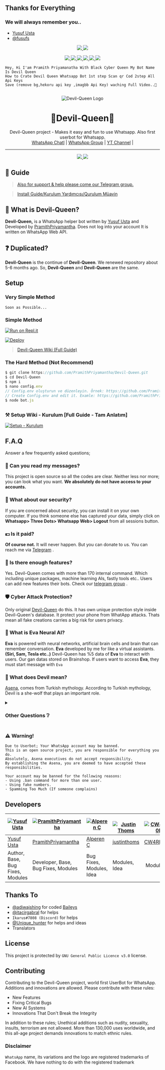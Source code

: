 ## Thanks for Everything 
### We will always remember you..

- [Yusuf Usta](https://github.com/yusufusta)
- [@fusufs](https://t.me/fusufs)

<p align="center">
  <a href="https://github.com/PramithPriyamantha/Devil-Queen/fork">
    <img src="https://img.shields.io/github/forks/PramithPriyamantha/Devil-Queen?label=Fork&style=social">
    
  </a>
  <a href="https://github.com/PramithPriyamantha/Devil-Queen/stargazers">
    <img src="https://img.shields.io/github/stars/PramithPriyamantha/Devil-Queen?style=social">
  </a>
</p>

<p align="center">
  <a href="httsp://github.com/PramithPriyamantha/Devil-Queen">
    <img src="https://img.shields.io/github/repo-size/PramithPriyamantha/Devil-Queen?color=purple&label=Repo%20Size&style=plastic">

  </a>
  <a href="httsp://github.com/PramithPriyamantha/Devil-Queen">
    <img src="https://img.shields.io/codefactor/grade/github/PramithPriyamantha/Devil-Queen?color=purple&label=Code%20Quality&style=plastic">

  </a>
  <a href="https://github.com/PramithPriyamantha/Devil-Queen/blob/master/LICENSE">
    <img src="https://img.shields.io/github/license/PramithPriyamantha/Devil-Queen?color=purple&label=Lisance&style=plastic">

  </a>
  <a href="https://github.com/PramithPriyamantha/Devil-Queen">
    <img src="https://img.shields.io/github/languages/top/PramithPriyamantha/Devil-Queen?color=purple&label=Javascript&style=plastic">

  </a>
  <a href="https://github.com/PramithPriyamantha">
    <img src="https://img.shields.io/static/v1?label=Author&message=Thiccy&color=purple&style=plastic">

  </a>
  <a href="https://t.me/AsenaSupport">
    <img src="https://img.shields.io/badge/Telegram-Asena%20Support-purple&style=plastic">

  </a>
</p>

```
Hey, Hi I'am Pramith Priyamanatha With Black Cyber Queen My Bot Name Is Devil Queen 
How to Crate Devil Queen Whatsapp Bot 1st step Scan qr Cod 2step All Api Keys
Save (remove bg,hekoru api key ,imagbb Api Key) waching Full Video..🙏


```

<div align="center">

  ![Devil-Queen Logo](InShot_20220214_172614462.jpg)

<!---
.mp4 version available on local file
-->

  <h1>🍃Devil-Queen🍁</h1>
</div>
<p align="center">
    Devil-Queen project - Makes it easy and fun to use Whatsapp. Also first userbot for Whatsapp.
    <br>
        <a href="https://wa.me+94771348017">WhatsApp Chatl</a> |
        <a href="https://chat.whatsapp.com/DJWTYgp1Xkh2YyTiow6fjx">WhatsApp Group</a> |      
        <a href="https://youtube.com/channel/UCwG3SruiA6EHIx4Rgt3CIRg">YT Channel</a> |
    <br>
</p>

----
<p align="center">
  <a href="httsp://github.com/PramithPriyamantha/Devil-Queen">
    <img src="https://img.shields.io/docker/pulls/fusuf/Devil-Queen?style=flat-square&label=Docker+Pulls+(Active+User+Count)">
  </a>
  <a href="httsp://github.com/PramithPriyamantha/Devil-Queen">
    <img src="https://img.shields.io/docker/image-size/fusuf/Devil-Queen?style=flat-square&label=Docker+Image+Size+(Latest+by+Date)">
  </a>
</p>

## 📢 Guide
> [Also for support & help please come our Telegram group.](https://t.me/AsenaSupport)

> [Install Guide/Kurulum Yardımcısı/Qurulum Müavin](https://github.com/PramithPriyamantha/Devil-Queen/wiki)

## 🔎 What is Devil-Queen?
**Devil-Queen,** is a WhatsApp helper bot written by [Yusuf Usta](https://github.com/Quiec) and Developed by [PramithPriyamantha](https://github.com/PramithPriyamantha). Does not log into your account It is written on WhatsApp Web API.

## ❓ Duplicated?
**Devil-Queen** is the continue of **Devil-Queen**. We renewed repository about 5-6 months ago. So, **Devil-Queen** and **Devil-Queen** are the same.

## Setup
### Very Simple Method
`Soon as Possible...`

### Simple Method 

[![Run on Repl.it](https://repl.it/badge/github/PramithPriyamantha/Devil-Queen)](https://repl.it/@PramithPriyamantha/Devil-Queen-QR)

[![Deploy](https://www.herokucdn.com/deploy/button.svg)](https://heroku.com/deploy?template=https://github.com/PramithPriyamantha/Devil-Queen)

> [Devil-Queen Wiki (Full Guide)](https://github.com/PramithPriyamantha/Devil-Queen/wiki) 

### The Hard Method (Not Recommend)
```js
$ git clone https://github.com/PramithPriyamantha/Devil-Queen.git
$ cd Devil-Queen
$ npm i
$ nano config.env
// Config.env oluşturun ve düzenleyin. Örnek: https://github.com/PramithPriyamantha/Devil-Queen/wiki/config.env-Example
// Create Config.env and edit it. Examle: https://github.com/PramithPriyamantha/Devil-Queen/wiki/config.env-Example
$ node bot.js
```

##

### ⚒️ Setup Wiki - Kurulum [Full Guide - Tam Anlatım]
[![Setup - Kurulum](https://img.icons8.com/clouds/190/000000/settings.png)](https://github.com/PramithPriyamantha/Devil-Queen/wiki)

##

## F.A.Q
Answer a few frequently asked questions;
### 💬 Can you read my messages?
This project is open source so all the codes are clear. Neither less nor more; you can look what you want. **We absolutely do not have access to your accounts.**

### 🔐 What about our security?
If you are concerned about security, you can install it on your own computer. If you think someone else has captured your data, simply click on **Whatsapp> Three Dots> Whatsapp Web> Logout** from all sessions button.

### 💵 Is it paid?
**Of course not.** It will never happen. But you can donate to us. You can reach me via [Telegram](https://t.me/fusuf) .

### 🌟 Is there enough features?
Yes. Devil-Queen comes with more than 170 internal command. Which including unique packages, machine learning AIs, fastly tools etc.. Users can add new features their bots. Check our [telegram group](https://t.me/AsenaSupport) .

### 🛡️ Cyber Attack Protection?
Only original [Devil-Queen](https://github.com/PramithPriyamantha/Devil-Queen) do this. It has own unique protection style inside Devil-Queen's database. It protect your phone from WhatApp attacks. Thats mean all fake creations carries a big risk for users privacy.

### 🧠 What is Eva Neural AI?
**Eva** is powered with neural networks, artificial brain cells and brain that can remember conversation. **Eva** developed by me for like a virtual assistants. __(Siri, Sam, Tesla etc..)__ 
Devil-Queen has %5 data of **Eva** to interact with users. Our gan datas stored on Brainshop. If users want to access **Eva**, they must start message with `Eva`

### 🐺 What does Devil mean?
[Asena](https://tr.wikipedia.org/wiki/Asena), comes from Turkish mythology. According to Turkish mythology, Devil is a she-wolf that plays an important role.

<details>
  <summary><h3>Other Questions ❔</h3></summary>

### Data Traffic
Devil-Queen encrypts all datas while sending messages, receiving messages, updates etc. There is no possible memory leaks.

### Changing Branchs on Local Installation
Devil-Queen uses always **master** branch. If users cloned other branches, they can't able to install it.

### How Interp Command Works? 
**.interp** command useful for interpolating low frame rate videos. This system, which is the first in the world, is also seen in Devil-Queen, the world's first UserBot. Basically it superimposes the previous frame and produces new frames to replace blank datas. By doing a simple calculation, If we use **.interp 60** to a 300 frame 10 second video, the output will be about 4000-6000 frame.

### My Bot is Very Slowly, What should I do?
Firstly, you can check your ethernet connection. Your ping, packet loss and bandwidth. Devil-Queen uses phone's ethernet connection (Wi-Fi, Li-Fi, Mobile). So This is not about the Devil-Queen, it's about the device or the internet used.

### Where Can I Find the Number of Users? 
You can look at the values ​​written under our logo above. This value shows the current number of users.

### Should I Trust Other Bots Like Devil-Queen?
This choice is yours, There are a lot of fake bots using our codes. Can be dangerous as they are not official. Moreover, since there is no cyber attack protection in fake bots, the device can be easily accessed whenever any vulnerability is found.

### Why Are Updates Coming Late?
Because I'm the only developer. I need to test every step. I need to check each branch and import it into unique npm package. And I have a social life too :)

### When Will Support Be Cut Off?
When the Devil-Queen learns to solve all its problems by itself. My first goal is to provide this stuff.

</details>

##

### ⚠️ Warning! 
```
Due to Userbot; Your WhatsApp account may be banned.
This is an open source project, you are responsible for everything you do. 
Absolutely, Asena executives do not accept responsibility.
By establishing the Asena, you are deemed to have accepted these responsibilities.

Your account may be banned for the following reasons:
- Using .ban command for more than one user.
- Using fake numbers.
- Spamming Too Much (If someone complains)
```

## Developers

[![Yusuf Usta](https://github.com/yusufusta.png?size=100)](https://www.fusuf.codes) | [![PramithPriyamantha](https://github.com/PramithPriyamantha.png?size=100)](https://github.com/PramithPriyamantha) | [![Alperen Ç](https://github.com/xacnio.png?size=100)](https://github.com/xacnio) | [![Justin Thoms](https://github.com/justinthoms.png?size=80)](https://github.com/justinthoms) | [![CW4RR10R](https://github.com/CW4RR10R.png?size=80)](https://github.com/CW4RR10R)
----|----|----|----|----
[Yusuf Usta](https://t.me/fusufs) | [PramithPriyamantha](https://github.com/PramithPriyamantha) | [Alperen Ç](https://t.me/xacnio) | [justinthoms](https://t.me/Mr_justinthomas) | [CW4RR10R](https://github.com/CW4RR10R)
Author, Base, Bug Fixes, Modules | Developer, Base, Bug Fixes, Modules | Bug Fixes, Modules, Idea | Modules, Idea | Modules

## Thanks To
- [@adiwajshing](https://github.com/adiwajshing) for coded [Baileys](https://github.com/adiwajshing/Baileys) 
- [@itacirgabral](https://github.com/itacirgabral) for helps
- `Ikarus#7808 (Discord)` for helps
- [@Unique_hunter](https://t.me/Unique_hunter) for helps and ideas
- Translators

## License
This project is protected by `GNU General Public Licence v3.0` license.

## Contributing
Contributing to the Devil-Queen project, world first UserBot for WhatsApp. 
Additions and innovations are allowed. Please contribute with these rules:
- New Features 
- Fixing Critical Bugs
- New AI Systems
- Innovations That Don't Break the Integrity

In addition to these rules; Unethical additions such as nudity, sexuality, insults, terrorism are not allowed.
More than 130,000 uses worldwide, and this all-age project demands innovations to match ethnic rules.

### Disclaimer
`WhatsApp` name, its variations and the logo are registered trademarks of Facebook. We have nothing to do with the registered trademark
